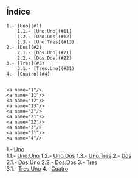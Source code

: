 
## Índice
```
1.- [Uno](#1)  
	1.1.- [Uno.Uno](#11)
	1.2.- [Uno.Dos](#12)
	1.3.- [Uno.Tres](#13)
2.- [Dos](#2)  
	2.1.- [Dos.Uno](#21)
	2.2.- [Dos.Dos](#22)
3.- [Tres](#3)  
	3.1.- [Tres.Uno](#31)
4.- [Cuatro](#4)  


<a name="1"/>
<a name="11"/>
<a name="12"/>
<a name="13"/>
<a name="2"/>
<a name="21"/>
<a name="22"/>
<a name="3"/>
<a name="31"/>
<a name="4"/>
```
1.- [Uno](#1)  
	1.1.- [Uno.Uno](#11)
	1.2.- [Uno.Dos](#12)
	1.3.- [Uno.Tres](#13)
2.- [Dos](#2)  
	2.1.- [Dos.Uno](#21)
	2.2.- [Dos.Dos](#22)
3.- [Tres](#3)  
	3.1.- [Tres.Uno](#31)
4.- [Cuatro](#4)  


<a name="1"/>
<a name="11"/>
<a name="12"/>
<a name="13"/>
<a name="2"/>
<a name="21"/>
<a name="22"/>
<a name="3"/>
<a name="31"/>
<a name="4"/>